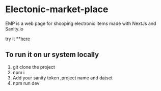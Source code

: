 # Electonic-market-place

EMP is a web page for shooping electronic items made with NextJs and Sanity.io 

try it **[here](https://electonic-market-place.vercel.app/product/smart-watch)

## To run it on ur system locally

1) git clone the project
2) npm i
3) Add your sanity token ,project name and datset
4) npm run dev

